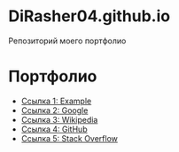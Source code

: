 # DiRasher04.github.io
Репозиторий моего портфолио
<h1>Портфолио</h1>
    <ul>
        <li><a href="https://www.example.com" target="_blank">Ссылка 1: Example</a></li>
        <li><a href="https://www.google.com" target="_blank">Ссылка 2: Google</a></li>
        <li><a href="https://www.wikipedia.org" target="_blank">Ссылка 3: Wikipedia</a></li>
        <li><a href="https://www.github.com" target="_blank">Ссылка 4: GitHub</a></li>
        <li><a href="https://www.stackoverflow.com" target="_blank">Ссылка 5: Stack Overflow</a></li>
    </ul>
